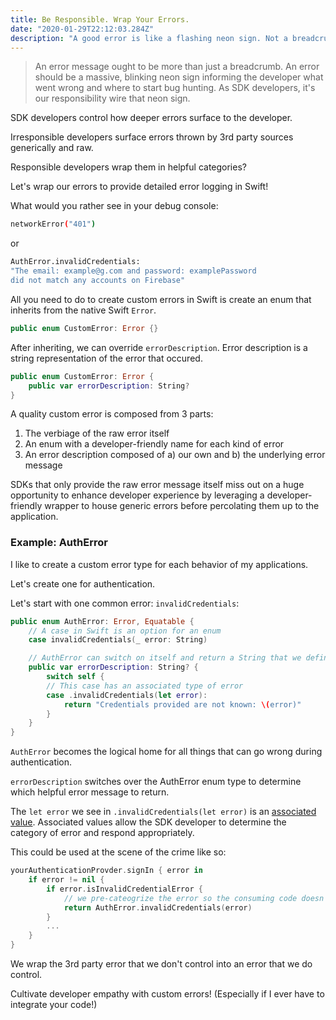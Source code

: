 ```yaml
---
title: Be Responsible. Wrap Your Errors.
date: "2020-01-29T22:12:03.284Z"
description: "A good error is like a flashing neon sign. Not a breadcrumb."
---
```


<blockquote>An error message ought to be more than just a breadcrumb. An error should be a massive, blinking neon sign informing the developer what went wrong and where to start bug hunting. As SDK developers, it's our responsibility wire that neon sign.</blockquote>

SDK developers control how deeper errors surface to the developer.

Irresponsible developers surface errors thrown by 3rd party sources generically and raw.

Responsible developers wrap them in helpful categories?

Let's wrap our errors to provide detailed error logging in Swift!

What would you rather see in your debug console:

<div class="impl">

```bash
networkError("401")
```

</div>

or

<div class="impl">

```bash
AuthError.invalidCredentials:
"The email: example@g.com and password: examplePassword
did not match any accounts on Firebase"
```

</div>

All you need to do to create custom errors in Swift is create an enum that inherits from the native Swift `Error`.

<div class="impl">

```swift
public enum CustomError: Error {}
```

</div>

After inheriting, we can override `errorDescription`. Error description is a string representation of the error that occured.

<div class="impl">

```swift
public enum CustomError: Error {
    public var errorDescription: String?
}
```

</div>

A quality custom error is composed from 3 parts:

1. The verbiage of the raw error itself
2. An enum with a developer-friendly name for each kind of error
3. An error description composed of a) our own and b) the underlying error message

SDKs that only provide the raw error message itself miss out on a huge opportunity to enhance developer experience by leveraging a developer-friendly wrapper to house generic errors before percolating them up to the application.

<h3>Example: AuthError</h3>

I like to create a custom error type for each behavior of my applications.

Let's create one for authentication.

Let's start with one common error: `invalidCredentials`:

<div class="impl">

```swift
public enum AuthError: Error, Equatable {
    // A case in Swift is an option for an enum
    case invalidCredentials(_ error: String)

    // AuthError can switch on itself and return a String that we define
    public var errorDescription: String? {
        switch self {
        // This case has an associated type of error
        case .invalidCredentials(let error):
            return "Credentials provided are not known: \(error)"
        }
    }
}
```

</div>

`AuthError` becomes the logical home for all things that can go wrong during authentication.

`errorDescription` switches over the AuthError enum type to determine which helpful error message to return.

The `let error` we see in `.invalidCredentials(let error)` is an [associated value](https://docs.swift.org/swift-book/LanguageGuide/Enumerations.html). Associated values allow the SDK developer to determine the category of error and respond appropriately.

This could be used at the scene of the crime like so:

<div class="impl">

```swift
yourAuthenticationProvder.signIn { error in
    if error != nil {
        if error.isInvalidCredentialError {
            // we pre-cateogrize the error so the consuming code doesn't have to
            return AuthError.invalidCredentials(error)
        }
        ...
    }
}
```

</div>

We wrap the 3rd party error that we don't control into an error that we do control.

Cultivate developer empathy with custom errors! (Especially if I ever have to integrate your code!)
